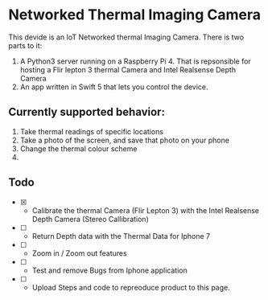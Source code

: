 
# Networked Thermal Imaging Camera

This devide is an IoT Networked thermal Imaging Camera.
There is two parts to it:

1. A Python3 server running on a Raspberry Pi 4. That is repsonsible for hosting a Flir lepton 3 thermal Camera and Intel Realsense Depth Camera
2. An app written in Swift 5 that lets you control the device.

## Currently supported behavior:
1. Take thermal readings of specific locations
2. Take a photo of the screen, and save that photo on your phone
3. Change the thermal colour scheme
4. 

## Todo
- [x] - Calibrate the thermal Camera (Flir Lepton 3) with the Intel Realsense Depth Camera (Stereo Callibration)
- [ ] - Return Depth data with the Thermal Data for Iphone 7
- [ ] - Zoom in / Zoom out features
- [ ] - Test and remove Bugs from Iphone application
- [ ] - Upload Steps and code to repreoduce product to this page.

